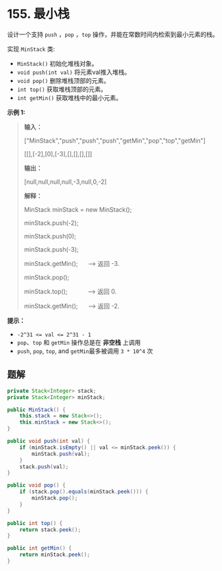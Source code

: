 # 155. 最小栈

设计一个支持 `push` ，`pop` ，`top` 操作，并能在常数时间内检索到最小元素的栈。

实现 `MinStack` 类:

*   `MinStack()` 初始化堆栈对象。
*   `void push(int val)` 将元素val推入堆栈。
*   `void pop()` 删除堆栈顶部的元素。
*   `int top()` 获取堆栈顶部的元素。
*   `int getMin()` 获取堆栈中的最小元素。

**示例 1:**

> **输入：**
> 
> \["MinStack","push","push","push","getMin","pop","top","getMin"]
> 
> \[\[],\[\-2],\[0],\[\-3],\[],\[],\[],\[]]
>
> **输出：**
> 
> \[null,null,null,null,\-3,null,0,\-2]
>
> **解释：**
> 
> MinStack minStack = new MinStack\(\);
> 
> minStack\.push\(\-2\);
> 
> minStack\.push\(0\);
> 
> minStack\.push\(\-3\);
> 
> minStack\.getMin\(\);      \-\-\> 返回 \-3\.
> 
> minStack\.pop\(\);
> 
> minStack\.top\(\);            \-\-\> 返回 0\.
> 
> minStack\.getMin\(\);      \-\-\> 返回 \-2\.
> 
>

**提示：**

*   `-2^31 <= val <= 2^31 - 1`
*   `pop`、`top` 和 `getMin` 操作总是在 **非空栈**  上调用
*   `push`, `pop`, `top`, and `getMin`最多被调用 `3 * 10^4` 次

## 题解

```java
private Stack<Integer> stack;
private Stack<Integer> minStack;

public MinStack() {
    this.stack = new Stack<>();
    this.minStack = new Stack<>();
}

public void push(int val) {
    if (minStack.isEmpty() || val <= minStack.peek()) {
        minStack.push(val);
    }
    stack.push(val);
}

public void pop() {
    if (stack.pop().equals(minStack.peek())) {
        minStack.pop();
    }
}

public int top() {
    return stack.peek();
}

public int getMin() {
    return minStack.peek();
}
```
